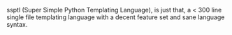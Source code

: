 ssptl (Super Simple Python Templating Language), is just that, a < 300 line single file templating language with a decent feature set and sane language syntax.